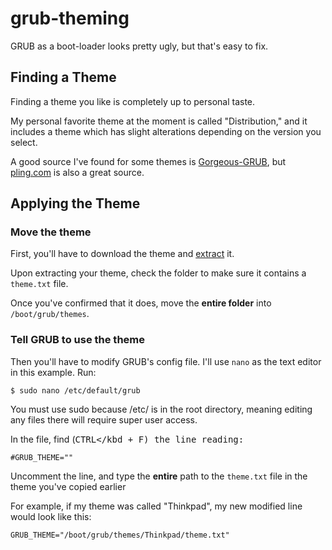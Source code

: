 # grub-theming

GRUB as a boot-loader looks pretty ugly, but that's easy to fix.

## Finding a Theme

Finding a theme you like is completely up to personal taste.

My personal favorite theme at the moment is called "Distribution," and it includes a theme which has slight alterations depending on the version you select.

A good source I've found for some themes is [Gorgeous-GRUB](https://github.com/Jacksaur/Gorgeous-GRUB), but [pling.com](https://www.pling.com/browse?cat=109&ord=latest) is also a great source.

## Applying the Theme

### Move the theme

First, you'll have to download the theme and [extract](extract.md) it.

Upon extracting your theme, check the folder to make sure it contains a `theme.txt` file.

Once you've confirmed that it does, move the **entire folder** into `/boot/grub/themes`.

### Tell GRUB to use the theme

Then you'll have to modify GRUB's config file. I'll use `nano` as the text editor in this example. Run:

    $ sudo nano /etc/default/grub

You must use sudo because /etc/ is in the root directory, meaning editing any files there will require super user access.

In the file, find (<kbd>CTRL</kbd + <kbd>F</kbd>) the line reading:

    #GRUB_THEME=""

Uncomment the line, and type the **entire** path to the `theme.txt` file in the theme you've copied earlier

For example, if my theme was called "Thinkpad", my new modified line would look like this:

    GRUB_THEME="/boot/grub/themes/Thinkpad/theme.txt"
